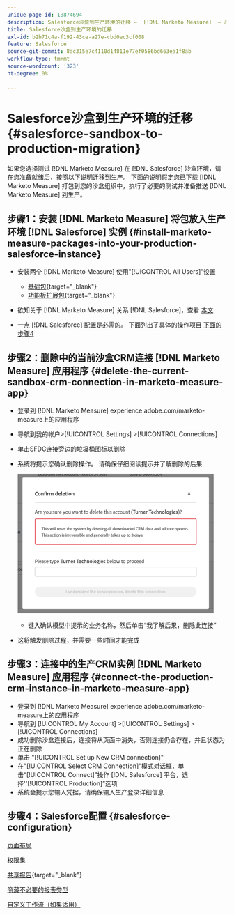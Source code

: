 ```yaml
---
unique-page-id: 18874694
description: Salesforce沙盒到生产环境的迁移 —  [!DNL Marketo Measure]  — 产品文档
title: Salesforce沙盒到生产环境的迁移
exl-id: b2b71c4a-f192-43ce-a27e-cbd0ec3cf008
feature: Salesforce
source-git-commit: 8ac315e7c4110d14811e77ef0586bd663ea1f8ab
workflow-type: tm+mt
source-wordcount: '323'
ht-degree: 0%

---
```


# Salesforce沙盒到生产环境的迁移 {#salesforce-sandbox-to-production-migration}

如果您选择测试 [!DNL Marketo Measure] 在 [!DNL Salesforce] 沙盒环境，请在您准备就绪后，按照以下说明迁移到生产。 下面的说明假定您已下载 [!DNL Marketo Measure] 打包到您的沙盒组织中，执行了必要的测试并准备推送 [!DNL Marketo Measure] 到生产。

## 步骤1：安装 [!DNL Marketo Measure] 将包放入生产环境 [!DNL Salesforce] 实例 {#install-marketo-measure-packages-into-your-production-salesforce-instance}

* 安装两个 [!DNL Marketo Measure] 使用&quot;[!UICONTROL All Users]”设置

   * [基础包](https://appexchange.salesforce.com/appxListingDetail?listingId=a0N3000000B3KLuEAN){target="_blank"}
   * [功能板扩展包](https://login.salesforce.com/packaging/installPackage.apexp?p0=04t610000001jI6){target="_blank"}

* 欲知关于 [!DNL Marketo Measure] 关系 [!DNL Salesforce]，查看 [本文](/help/configuration-and-setup/marketo-measure-and-salesforce/how-marketo-measure-and-salesforce-interact.md)
* 一点 [!DNL Salesforce] 配置是必需的。 下面列出了具体的操作项目 [下面的步骤4](#salesforce-configuration)

## 步骤2：删除中的当前沙盒CRM连接 [!DNL Marketo Measure] 应用程序 {#delete-the-current-sandbox-crm-connection-in-marketo-measure-app}

* 登录到 [!DNL Marketo Measure] experience.adobe.com/marketo-measure上的应用程序
* 导航到我的帐户>[!UICONTROL Settings] >[!UICONTROL Connections]
* 单击SFDC连接旁边的垃圾桶图标以删除
* 系统将提示您确认删除操作。 请确保仔细阅读提示并了解删除的后果

  ![](assets/salesforce-sandbox-to-production-migration-1.png)

   * 键入确认模型中提示的业务名称，然后单击“我了解后果，删除此连接”
* 这将触发删除过程，并需要一些时间才能完成

## 步骤3：连接中的生产CRM实例 [!DNL Marketo Measure] 应用程序 {#connect-the-production-crm-instance-in-marketo-measure-app}

* 登录到 [!DNL Marketo Measure] experience.adobe.com/marketo-measure上的应用程序
* 导航到 [!UICONTROL My Account] >[!UICONTROL Settings] > [!UICONTROL Connections]
* 成功删除沙盒连接后，连接将从页面中消失，否则连接仍会存在，并且状态为正在删除
* 单击 &quot;[!UICONTROL Set up New CRM connection]&quot;
* 在&quot;[!UICONTROL Select CRM Connection]”模式对话框，单击“[!UICONTROL Connect]”操作 [!DNL Salesforce] 平台，选择&#39;&#39;[!UICONTROL Production]”选项
* 系统会提示您输入凭据，请确保输入生产登录详细信息

## 步骤4：Salesforce配置 {#salesforce-configuration}

[页面布局](/help/configuration-and-setup/marketo-measure-and-salesforce/page-layout-instructions.md)

[权限集](/help/configuration-and-setup/marketo-measure-and-salesforce/marketo-measure-permission-sets.md)

[共享报告](https://help.salesforce.com/articleView?id=analytics_share_folder.htm&amp;type=0){target="_blank"}

[隐藏不必要的报表类型](/help/configuration-and-setup/marketo-measure-and-salesforce/hiding-unnecessary-report-types.md)

[自定义工作流（如果适用）](/help/advanced-marketo-measure-features/custom-revenue-amount/using-a-custom-revenue-amount-field.md)
